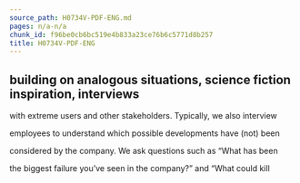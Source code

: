 ```yaml
---
source_path: H0734V-PDF-ENG.md
pages: n/a-n/a
chunk_id: f96be0cb6bc519e4b833a23ce76b6c5771d8b257
title: H0734V-PDF-ENG
---
```

## building on analogous situations, science fiction inspiration, interviews

with extreme users and other stakeholders. Typically, we also interview

employees to understand which possible developments have (not) been

considered by the company. We ask questions such as “What has been

the biggest failure you’ve seen in the company?” and “What could kill
